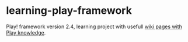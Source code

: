 # learning-play-framework
Play! framework version 2.4, learning project with usefull [wiki pages with Play knowledge](https://github.com/peterszatmary/learning-play-framework/wiki).

